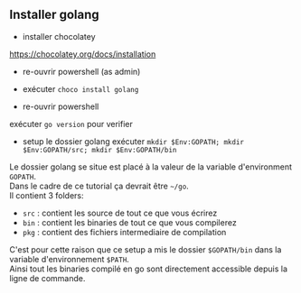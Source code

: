 ## Installer golang

- installer chocolatey

https://chocolatey.org/docs/installation

- re-ouvrir powershell (as admin)

- exécuter `choco install golang`
- re-ouvrir powershell

exécuter `go version` pour verifier  


- setup le dossier golang
exécuter `mkdir $Env:GOPATH; mkdir $Env:GOPATH/src; mkdir $Env:GOPATH/bin`   

Le dossier golang se situe est placé à la valeur de la variable d'environment `GOPATH`.  
Dans le cadre de ce tutorial ça devrait être `~/go`.  
Il contient 3 folders:  
- `src` : contient les source de tout ce que vous écrirez
- `bin` : contient les binaries de tout ce que vous compilerez
- `pkg` : contient des fichiers intermediaire de compilation

C'est pour cette raison que ce setup a mis le dossier `$GOPATH/bin` dans la variable d'environnement `$PATH`.  
Ainsi tout les binaries compilé en go sont directement accessible depuis la ligne de commande. 
